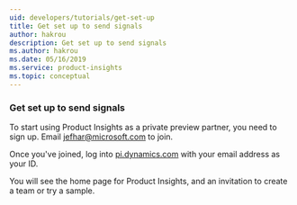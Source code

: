 ```yaml
---
uid: developers/tutorials/get-set-up
title: Get set up to send signals
author: hakrou
description: Get set up to send signals
ms.author: hakrou
ms.date: 05/16/2019
ms.service: product-insights
ms.topic: conceptual
---
```


### Get set up to send signals

To start using Product Insights as a private preview partner, you need
to sign up. Email
[jefhar@microsoft.com](email:jefhar@microsoft.com) to join.

Once you've joined, log into [pi.dynamics.com](https://pi.dynamics.com)
with your email address as your ID.

You will see the home page for Product Insights, and an invitation
to create a team or try a sample.
